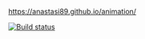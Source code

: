 https://anastasi89.github.io/animation/

[![Build status](https://ci.appveyor.com/api/projects/status/c3c6wb1hvluqfjli?svg=true)](https://ci.appveyor.com/project/anastasi89/animation)
